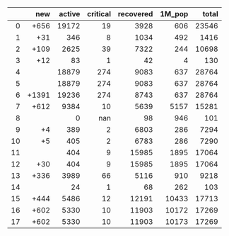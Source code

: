 |    |   new |   active |   critical |   recovered |   1M_pop |   total |
|---:|------:|---------:|-----------:|------------:|---------:|--------:|
|  0 |  +656 |    19172 |         19 |        3928 |      606 |   23546 |
|  1 |   +31 |      346 |          8 |        1034 |      492 |    1416 |
|  2 |  +109 |     2625 |         39 |        7322 |      244 |   10698 |
|  3 |   +12 |       83 |          1 |          42 |        4 |     130 |
|  4 |       |    18879 |        274 |        9083 |      637 |   28764 |
|  5 |       |    18879 |        274 |        9083 |      637 |   28764 |
|  6 | +1391 |    19236 |        274 |        8743 |      637 |   28764 |
|  7 |  +612 |     9384 |         10 |        5639 |     5157 |   15281 |
|  8 |       |        0 |        nan |          98 |      946 |     101 |
|  9 |    +4 |      389 |          2 |        6803 |      286 |    7294 |
| 10 |    +5 |      405 |          2 |        6783 |      286 |    7290 |
| 11 |       |      404 |          9 |       15985 |     1895 |   17064 |
| 12 |   +30 |      404 |          9 |       15985 |     1895 |   17064 |
| 13 |  +336 |     3989 |         66 |        5116 |      910 |    9218 |
| 14 |       |       24 |          1 |          68 |      262 |     103 |
| 15 |  +444 |     5486 |         12 |       12191 |    10433 |   17713 |
| 16 |  +602 |     5330 |         10 |       11903 |    10172 |   17269 |
| 17 |  +602 |     5330 |         10 |       11903 |    10173 |   17269 |